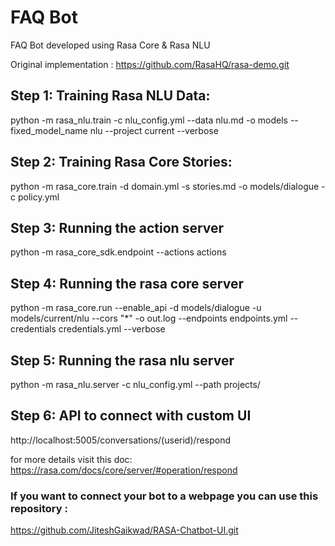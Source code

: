 # FAQ Bot
FAQ Bot developed using Rasa Core  & Rasa NLU

Original implementation : 
https://github.com/RasaHQ/rasa-demo.git

## Step 1: Training Rasa NLU Data: 
python -m rasa_nlu.train -c nlu_config.yml --data nlu.md -o models --fixed_model_name nlu --project current --verbose

## Step 2: Training Rasa Core Stories:
python -m rasa_core.train -d domain.yml -s stories.md -o models/dialogue -c policy.yml

## Step 3: Running the action server
python -m rasa_core_sdk.endpoint --actions actions

## Step 4: Running the rasa core server
python -m rasa_core.run --enable_api -d models/dialogue -u models/current/nlu --cors "*" -o out.log --endpoints endpoints.yml --credentials credentials.yml --verbose

## Step 5: Running the rasa nlu server 
python -m rasa_nlu.server -c nlu_config.yml  --path projects/

## Step 6: API to connect with custom UI
http://localhost:5005/conversations/(userid)/respond

for more details visit this doc: https://rasa.com/docs/core/server/#operation/respond

### If you want to connect your bot to a webpage you can use this repository :
https://github.com/JiteshGaikwad/RASA-Chatbot-UI.git






